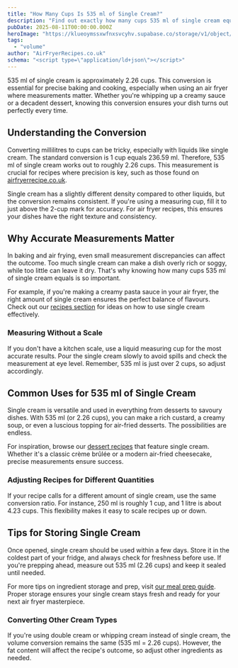 ```yaml
---
title: "How Many Cups Is 535 ml of Single Cream?"
description: "Find out exactly how many cups 535 ml of single cream equals for perfect baking and cooking every time. Get the conversion now!"
pubDate: 2025-08-11T00:00:00.000Z
heroImage: "https://klueoymssxwfnxsvcyhv.supabase.co/storage/v1/object/public/md/how-many-cups-is-535-ml-single-cream-9f598064.webp"
tags:
  - "volume"
author: "AirFryerRecipes.co.uk"
schema: "<script type=\"application/ld+json\"></script>"
---
```


<p>535 ml of single cream is approximately 2.26 cups. This conversion is essential for precise baking and cooking, especially when using an air fryer where measurements matter. Whether you're whipping up a creamy sauce or a decadent dessert, knowing this conversion ensures your dish turns out perfectly every time.</p>

<h2>Understanding the Conversion</h2>
<p>Converting millilitres to cups can be tricky, especially with liquids like single cream. The standard conversion is 1 cup equals 236.59 ml. Therefore, 535 ml of single cream works out to roughly 2.26 cups. This measurement is crucial for recipes where precision is key, such as those found on <a href=https://www.airfryerrecipe.co.uk/>airfryerrecipe.co.uk</a>.</p>
<p>Single cream has a slightly different density compared to other liquids, but the conversion remains consistent. If you're using a measuring cup, fill it to just above the 2-cup mark for accuracy. For air fryer recipes, this ensures your dishes have the right texture and consistency.</p>

<h2>Why Accurate Measurements Matter</h2>
<p>In baking and air frying, even small measurement discrepancies can affect the outcome. Too much single cream can make a dish overly rich or soggy, while too little can leave it dry. That's why knowing how many cups 535 ml of single cream equals is so important.</p>
<p>For example, if you're making a creamy pasta sauce in your air fryer, the right amount of single cream ensures the perfect balance of flavours. Check out our <a href=https://www.airfryerrecipe.co.uk/recipes>recipes section</a> for ideas on how to use single cream effectively.</p>

<h3>Measuring Without a Scale</h3>
<p>If you don't have a kitchen scale, use a liquid measuring cup for the most accurate results. Pour the single cream slowly to avoid spills and check the measurement at eye level. Remember, 535 ml is just over 2 cups, so adjust accordingly.</p>

<h2>Common Uses for 535 ml of Single Cream</h2>
<p>Single cream is versatile and used in everything from desserts to savoury dishes. With 535 ml (or 2.26 cups), you can make a rich custard, a creamy soup, or even a luscious topping for air-fried desserts. The possibilities are endless.</p>
<p>For inspiration, browse our <a href=https://www.airfryerrecipe.co.uk/recipe-category/dessert>dessert recipes</a> that feature single cream. Whether it's a classic crème brûlée or a modern air-fried cheesecake, precise measurements ensure success.</p>

<h3>Adjusting Recipes for Different Quantities</h3>
<p>If your recipe calls for a different amount of single cream, use the same conversion ratio. For instance, 250 ml is roughly 1 cup, and 1 litre is about 4.23 cups. This flexibility makes it easy to scale recipes up or down.</p>

<h2>Tips for Storing Single Cream</h2>
<p>Once opened, single cream should be used within a few days. Store it in the coldest part of your fridge, and always check for freshness before use. If you're prepping ahead, measure out 535 ml (2.26 cups) and keep it sealed until needed.</p>
<p>For more tips on ingredient storage and prep, visit <a href=https://www.airfryerrecipe.co.uk/meal-prep>our meal prep guide</a>. Proper storage ensures your single cream stays fresh and ready for your next air fryer masterpiece.</p>

<h3>Converting Other Cream Types</h3>
<p>If you're using double cream or whipping cream instead of single cream, the volume conversion remains the same (535 ml = 2.26 cups). However, the fat content will affect the recipe's outcome, so adjust other ingredients as needed.</p>
